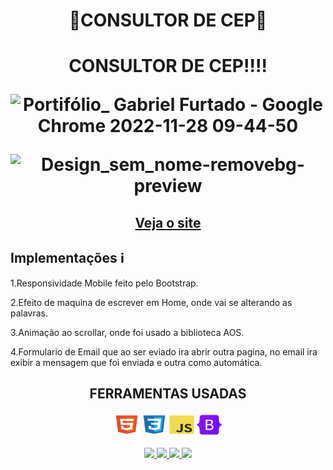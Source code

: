 
# <div align="center">📌CONSULTOR DE CEP📌 </div>
<h1 align="center">CONSULTOR DE CEP!!!!

![Portifólio_ Gabriel Furtado - Google Chrome 2022-11-28 09-44-50](https://user-images.githubusercontent.com/97768716/204281817-6f9e278f-6305-4443-a888-347599baf05e.gif)

![Design_sem_nome-removebg-preview](https://user-images.githubusercontent.com/97768716/204286057-a1a68b98-52d7-4c3c-9193-839491c77c56.png)

  <h2 align="center">
  <a href="https://gabrielsf2022.github.io/portifolio-version-1/" target="_blank"> Veja o site </a>
</h2>
  
  
## Implementações :information_source:
1.Responsividade Mobile feito pelo Bootstrap.
<br>

2.Efeito de maquina de escrever em Home, onde vai se alterando as palavras.
<br>

3.Animação ao scrollar, onde foi usado a biblioteca AOS.
<br>

4.Formulario de Email que ao ser eviado ira abrir outra pagina, no email ira exibir a mensagem que foi enviada e outra como automática.


<h2 align="center"> FERRAMENTAS USADAS </h2>
 

<div align="center" style="display: inline_block">
  <img align="center" alt="Rafa-HTML" height="30" width="40" src="https://raw.githubusercontent.com/devicons/devicon/master/icons/html5/html5-original.svg">
  <img align="center" alt="Rafa-CSS" height="30" width="40" src="https://raw.githubusercontent.com/devicons/devicon/master/icons/css3/css3-original.svg">
  <img align="center" alt="Rafa-JS" height="30" width="40" src="https://raw.githubusercontent.com/devicons/devicon/master/icons/javascript/javascript-original.svg">
  <img align="center" height:"30" width="40" src="https://github.com/devicons/devicon/blob/master/icons/bootstrap/bootstrap-original.svg"

 
</div>
<br>

<div align="center" style="display:inline_block"> <br> 
  
  <a href="https://www.instagram.com/gabriel_furtado2002/" target="_blank">
    <img src="https://img.shields.io/badge/-Instagram-%23E4405F?style=for-the-badge&logo=instagram&logoColor=white" 
  </a>
 	
 <a href="https://discord.gg/wagxzStdcR" target="_blank">
   <img src="https://img.shields.io/badge/Discord-7289DA?style=for-the-badge&logo=discord&logoColor=white" 
  </a>
  
  <a href = "mailto:gs294860@gmail.com" target="_blank">
    <img src="https://img.shields.io/badge/-Gmail-%23333?style=for-the-badge&logo=gmail&logoColor=white" 
  </a>
  
  <a href="https://www.linkedin.com/in/gabriel-furtado-847aa7225/" target="_blank">
    <img src="https://img.shields.io/badge/-LinkedIn-%230077B5?style=for-the-badge&logo=linkedin&logoColor=white">
  </a> 
  
  </div>
